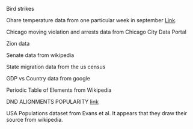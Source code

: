 

Bird strikes

Ohare temperature data from one particular week in september [Link](https://www.meteoblue.com/en/weather/archive/export/chicago-o%27hare-international-airport_united-states-of-america_4887479).

Chicago moving violation and arrests data from Chicago City Data Portal

Zion data

Senate data from wikipedia

State migration data from the us census

GDP vs Country data from google

Periodic Table of Elements from Wikipedia

DND ALIGNMENTS POPULARITY [link](https://www.reddit.com/r/DnD/comments/1ejnft/alignment_survey_results/)

USA Populations dataset from Evans et al. It appears that they draw their source from wikipedia.
